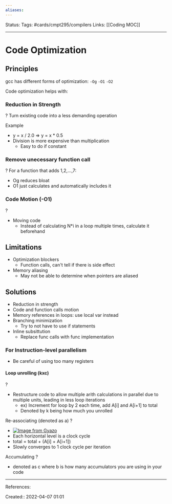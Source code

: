```yaml
---
aliases:
---
```

Status:
Tags: #cards/cmpt295/compilers
Links: [[Coding MOC]]
___

# Code Optimization

## Principles
gcc has different forms of optimization: `-Og` `-O1` `-O2`

Code optimization helps with:

### Reduction in Strength
?
Turn existing code into a less demanding operation

Example
- y = x / 2.0 => y = x * 0.5
- Division is more expensive than multiplication
	- Easy to do if constant

### Remove unecessary function call
?
For a function that adds 1,2,...,7:
- Og reduces bloat
- O1 just calculates and automatically includes it

### Code Motion (-O1)
?
- Moving code
	- Instead of calculating N*i in a loop multiple times, calculate it beforehand

## Limitations
- Optimization blockers
	- Function calls, can't tell if there is side effect
- Memory aliasing
	- May not be able to determine when pointers are aliased

## Solutions
- Reduction in strength
- Code and function calls motion
- Memory references in loops: use local var instead
- Branching minimization
	- Try to not have to use if statements
- Inline subsittution
	- Replace func calls with func implementation

### For Instruction-level parallelism
- Be careful of using too many registers

#### Loop unrolling (kxc)
?
- Restructure code to allow multiple arith calculations in parallel due to multiple units, leading in less loop iterations
	- ex) Increment for loop by 2 each time, add A[i] and A[i+1] to total
	- Denoted by k being how much you unrolled

Re-associating (denoted as a)
?
- [![Image from Gyazo](https://i.gyazo.com/389cc0b860b2acfa053e2d9a34cf1d60.png)](https://gyazo.com/389cc0b860b2acfa053e2d9a34cf1d60)
- Each horizontal level is a clock cycle
- total = total + (A[i] + A[i+1])
- Slowly converges to 1 clock cycle per iteration

Accumulating 
?
- denoted as c where b is how many accumulators you are using in your code

___
References:

Created:: 2022-04-07 01:01
